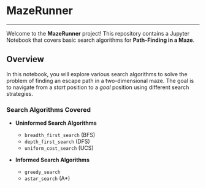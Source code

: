 # MazeRunner

---

Welcome to the **MazeRunner** project! This repository contains a Jupyter Notebook that covers basic search algorithms for **Path-Finding in a Maze**.

## Overview

In this notebook, you will explore various search algorithms to solve the problem of finding an escape path in a two-dimensional maze. The goal is to navigate from a *start* position to a *goal* position using different search strategies.

### Search Algorithms Covered

- **Uninformed Search Algorithms**
  - `breadth_first_search` (BFS)
  - `depth_first_search` (DFS)
  - `uniform_cost_search` (UCS)
  
- **Informed Search Algorithms**
  - `greedy_search`
  - `astar_search` (A*)
